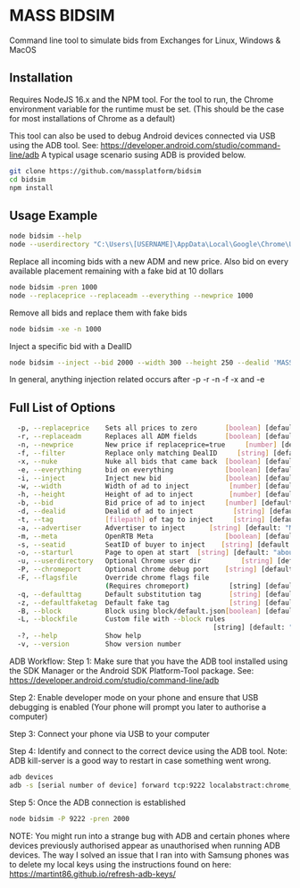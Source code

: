 # MASS BIDSIM

Command line tool to simulate bids from Exchanges for Linux, Windows & MacOS

## Installation
Requires NodeJS 16.x and the NPM tool.
For the tool to run, the Chrome environment variable for the runtime must be set. (This should be the case for most installations of Chrome as a default)

This tool can also be used to debug Android devices connected via USB using the ADB tool. See: https://developer.android.com/studio/command-line/adb
A typical usage scenario susing ADB is provided below.

``` bash
git clone https://github.com/massplatform/bidsim
cd bidsim
npm install
```

## Usage Example

```bash
node bidsim --help
node --userdirectory "C:\Users\[USERNAME]\AppData\Local\Google\Chrome\User Data"
```
Replace all incoming bids with a new ADM and new price. Also bid on every available placement remaining with a fake bid at 10 dollars
``` bash
node bidsim -pren 1000
node --replaceprice --replaceadm --everything --newprice 1000
```
Remove all bids and replace them with fake bids
``` bash
node bidsim -xe -n 1000
```
Inject a specific bid with a DealID
``` bash
node bidsim --inject --bid 2000 --width 300 --height 250 --dealid 'MASS' --tag "[Path to tag]"
```

In general, anything injection related occurs after -p -r -n -f -x and -e

## Full List of Options

``` bash
  -p, --replaceprice    Sets all prices to zero       [boolean] [default: false]
  -r, --replaceadm      Replaces all ADM fields       [boolean] [default: false]
  -n, --newprice        New price if replaceprice=true     [number] [default: 0]
  -f, --filter          Replace only matching DealID     [string] [default: "*"]
  -x, --nuke            Nuke all bids that came back  [boolean] [default: false]
  -e, --everything      bid on everything             [boolean] [default: false]
  -i, --inject          Inject new bid                [boolean] [default: false]
  -w, --width           Width of ad to inject          [number] [default: "300"]
  -h, --height          Height of ad to inject         [number] [default: "250"]
  -b, --bid             Bid price of ad to inject     [number] [default: "1000"]
  -d, --dealid          Dealid of ad to inject          [string] [default: null]
  -t, --tag             [filepath] of tag to inject     [string] [default: null]
  -a, --advertiser      Advertiser to inject      [string] [default: "My Brand"]
  -m, --meta            OpenRTB Meta                  [boolean] [default: false]
  -s, --seatid          SeatID of buyer to inject    [string] [default: "12345"]
  -o, --starturl        Page to open at start  [string] [default: "about:blank"]
  -u, --userdirectory   Optional Chrome user dir          [string] [default: ""]
  -P, --chromeport      Optional chrome debug port    [string] [default: "auto"]
  -F, --flagsfile       Override chrome flags file
                        (Requires chromeport)          [string] [default: false]
  -q, --defaulttag      Default substitution tag       [string] [default: false]
  -z, --defaultfaketag  Default fake tag               [string] [default: false]
  -B, --block           Block using block/default.json[boolean] [default: false]
  -L, --blockfile       Custom file with --block rules
                                                   [string] [default: "default"]
  -?, --help            Show help                                      [boolean]
  -v, --version         Show version number                            [boolean]
```

ADB Workflow:
Step 1: Make sure that you have the ADB tool installed using the SDK Manager or the Android SDK Platform-Tool package. See: https://developer.android.com/studio/command-line/adb

Step 2: Enable developer mode on your phone and ensure that USB debugging is enabled (Your phone will prompt you later to authorise a computer)

Step 3: Connect your phone via USB to your computer

Step 4: Identify and connect to the correct device using the ADB tool. Note: ADB kill-server is a good way to restart in case something went wrong.
``` bash
adb devices
adb -s [serial number of device] forward tcp:9222 localabstract:chrome_devtools_remote
```

Step 5: Once the ADB connection is established
``` bash
node bidsim -P 9222 -pren 2000
```

NOTE:
You might run into a strange bug with ADB and certain phones where devices previously authorised appear as unauthorised when running ADB devices.
The way I solved an issue that I ran into with Samsung phones was to delete my local keys using the instructions found on here: https://martint86.github.io/refresh-adb-keys/
